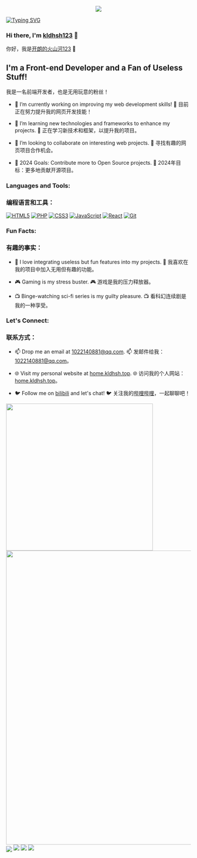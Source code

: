 <p align="center">
   <img src="https://capsule-render.vercel.app/api?type=waving&color=timeGradient&height=300&&section=header&text=开朗的火山河123&fontSize=90&fontAlign=50&fontAlignY=30&desc=kldhsh123&descAlign=50&descSize=30&descAlignY=60&animation=twinkling" />
</p>
<a href="https://home.kldhsh.top"><img src="https://readme-typing-svg.demolab.com?font=Fira+Code&pause=1000&center=%E5%81%87&vCenter=%E5%81%87&repeat=%E7%9C%9F&random=%E5%81%87&width=435&lines=%E4%B8%BA%E6%98%8E%E5%A4%A9%E7%9A%84%E7%BE%8E%E5%A5%BD%E8%80%8C%E5%AD%98%E5%9C%A8;Exist+for+the+better+of+tomorrow" alt="Typing SVG" /></a>

### Hi there, I'm [kldhsh123](https://home.kldhsh.top) 👋
你好，我是[开朗的火山河123](https://home.kldhsh.top) 👋

## I'm a Front-end Developer and a Fan of Useless Stuff!
我是一名前端开发者，也是无用玩意的粉丝！

- 🔭 I’m currently working on improving my web development skills!
  🔭 目前正在努力提升我的网页开发技能！

- 🌱 I’m learning new technologies and frameworks to enhance my projects.
  🌱 正在学习新技术和框架，以提升我的项目。

- 👯 I’m looking to collaborate on interesting web projects.
  👯 寻找有趣的网页项目合作机会。

- 🥅 2024 Goals: Contribute more to Open Source projects.
  🥅 2024年目标：更多地贡献开源项目。

### Languages and Tools:
### 编程语言和工具：

[![HTML5](https://img.shields.io/badge/-HTML5-E34F26?style=flat&logo=html5&logoColor=white)](https://developer.mozilla.org/en-US/docs/Web/Guide/HTML/HTML5)
[![PHP](https://img.shields.io/badge/-PHP-777BB4?style=flat&logo=php&logoColor=white)](https://www.php.net/)
[![CSS3](https://img.shields.io/badge/-CSS3-1572B6?style=flat&logo=css3&logoColor=white)](https://developer.mozilla.org/en-US/docs/Web/CSS)
[![JavaScript](https://img.shields.io/badge/-JavaScript-F7DF1E?style=flat&logo=javascript&logoColor=black)](https://developer.mozilla.org/en-US/docs/Web/JavaScript)
[![React](https://img.shields.io/badge/-React-61DAFB?style=flat&logo=react&logoColor=black)](https://reactjs.org/)
[![Git](https://img.shields.io/badge/-Git-F05032?style=flat&logo=git&logoColor=white)](https://git-scm.com/)

### Fun Facts:
### 有趣的事实：

- 🔮 I love integrating useless but fun features into my projects.
  🔮 我喜欢在我的项目中加入无用但有趣的功能。

- 🎮 Gaming is my stress buster.
  🎮 游戏是我的压力释放器。

- 📺 Binge-watching sci-fi series is my guilty pleasure.
  📺 看科幻连续剧是我的一种享受。

### Let's Connect:
### 联系方式：

- 📫 Drop me an email at [1022140881@qq.com](mailto:1022140881@qq.com).
  📫 发邮件给我：[1022140881@qq.com](mailto:1022140881@qq.com)。

- 🌐 Visit my personal website at [home.kldhsh.top](https://home.kldhsh.top).
  🌐 访问我的个人网站：[home.kldhsh.top](https://home.kldhsh.top)。

- 🐦 Follow me on [bilibili](https://space.bilibili.com/1667643729) and let's chat!
  🐦 关注我的[哔哩哔哩](https://space.bilibili.com/1667643729)，一起聊聊吧！




<img align="center" width="400" src="https://github-readme-stats.vercel.app/api?username=kldhsh123&theme=transparent&include_all_commits=true&show_icons=true&hide_border=true" />
<img width="800" src="https://github-readme-activity-graph.vercel.app/graph?username=kldhsh123&theme=github-compact&hide_border=true&area=true" />
<img align="center" src="https://skillicons.dev/icons?i=php,html&theme=light" />
<a href="https://space.bilibili.com/1667643729"><img src="https://img.shields.io/badge/%E5%93%94%E5%93%A9%E5%93%94%E5%93%A9-%E5%BC%80%E6%9C%97%E7%9A%84%E7%81%AB%E5%B1%B1%E6%B2%B3123-pink?logo=bilibili" /></a>
<a href="https://res.abeim.cn/api/qq/?qq=1022140881"><img src="https://img.shields.io/badge/QQ-1022140881-green?logo=tencentqq" /></a>
<a href="https://discord.gg/CKrvgCyK4y"><img src="https://img.shields.io/badge/discord-purple?logo=discord" /></a>
